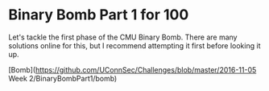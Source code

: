 # Binary Bomb Part 1 for 100

Let's tackle the first phase of the CMU Binary Bomb. There are many solutions
online for this, but I recommend attempting it first before looking it up.

[Bomb](https://github.com/UConnSec/Challenges/blob/master/2016-11-05 Week 2/BinaryBombPart1/bomb)
